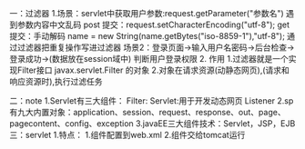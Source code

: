 一：过滤器
    1.场景：servlet中获取用户参数:request.getParameter("参数名")
         遇到参数内容中文乱码
         post 提交：request.setCharacterEncoding("utf-8");
         get 提交：手动解码 name = new String(name.getBytes("iso-8859-1"),"utf-8");
         通过过滤器把重复操作写进过滤器
        场景2：登录页面->输入用户名密码->后台检查->登录成功->(数据放在session域中)
            判断用户登录权限
    2. 作用
        1.过滤器就是一个实现Filter接口 javax.servlet.Filter 的对象
        2.对象在请求资源(动静态网页),(请求和响应资源时),执行过滤任务
        
     
二：note
    1.Servlet有三大组件：
        Filter:
        Servlet:用于开发动态网页
        Listener
    2.sp有九大内置对象：application、session、request、response、out、page、pagecontent、config、exception
    3.javaEE三大组件技术：Servlet，JSP，EJB
三：servlet
    1.特点：
        1.组件配置到web.xml
        2.组件交给tomcat运行
